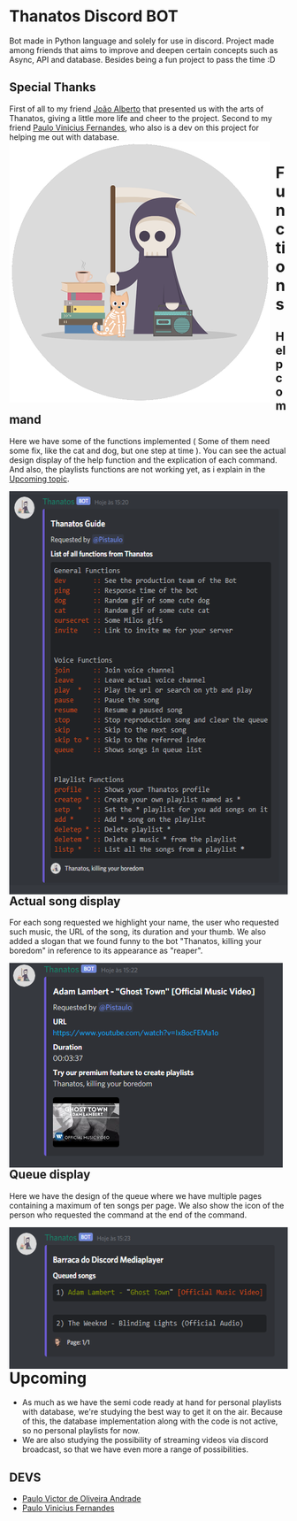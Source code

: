 # Thanatos Discord BOT
Bot made in Python language and solely for use in discord. Project made among friends that aims to improve and deepen certain concepts such as Async, API and database. Besides being a fun project to pass the time :D

## Special Thanks
First of all to my friend [João Alberto](https://github.com/joaoalbertos) that presented us with the arts of Thanatos, giving a little more life and cheer to the project.
Second to my friend [Paulo Vinicius Fernandes](https://github.com/pvfls), who also is a dev on this project for helping me out with database.
<img width="472" height="471" align="center" style="float: left; margin: 0 10px 0 0;" alt="defaultThanatos" src="https://github.com/Pulho/ThanatosBOT/blob/master/img/defaultThanatosGIT.png">  

# Functions
## Help command
Here we have some of the functions implemented ( Some of them need some fix, like the cat and dog, but one step at time ). You can see the actual design display of the help function and the explication of each command. And also, the playlists functions are not working yet, as i explain in the [Upcoming topic](https://github.com/Pulho/ThanatosBOT#Upcoming).  


<img width="552" height="729" align="center" style="float: left; margin: 0 10px 0 0;" alt="helpFunctions" src="https://github.com/Pulho/ThanatosBOT/blob/master/img/helpFunctions.png"> 

## Actual song display
For each song requested we highlight your name, the user who requested such music, the URL of the song, its duration and your thumb. We also added a slogan that we found funny to the bot "Thanatos, killing your boredom" in reference to its appearance as "reaper".


<img width="495" height="370" align="center" style="float: left; margin: 0 10px 0 0;" alt="thanatosAudioDisplay" src="https://github.com/Pulho/ThanatosBOT/blob/master/img/thanatosAudioDisplay.png">  

## Queue display
Here we have the design of the queue where we have multiple pages containing a maximum of ten songs per page. We also show the icon of the person who requested the command at the end of the command.


<img width="550" height="256" align="bottom" style="float: left; margin: 0 10px 0 0;" alt="queueDisplay" src="https://github.com/Pulho/ThanatosBOT/blob/master/img/queueDisplay.png">  

# Upcoming
* As much as we have the semi code ready at hand for personal playlists with database, we're studying the best way to get it on the air. Because of this, the database implementation along with the code is not active, so no personal playlists for now.
* We are also studying the possibility of streaming videos via discord broadcast, so that we have even more a range of possibilities.

## DEVS
* [Paulo Victor de Oliveira Andrade](https://github.com/Pulho)
* [Paulo Vinicius Fernandes](https://github.com/pvfls)
